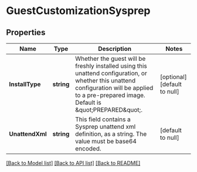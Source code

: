 # GuestCustomizationSysprep

## Properties
Name | Type | Description | Notes
------------ | ------------- | ------------- | -------------
**InstallType** | **string** | Whether the guest will be freshly installed using this unattend configuration, or whether this unattend configuration will be applied to a pre-prepared image. Default is \&quot;PREPARED\&quot;.  | [optional] [default to null]
**UnattendXml** | **string** | This field contains a Sysprep unattend xml definition, as a string. The value must be base64 encoded.  | [default to null]

[[Back to Model list]](../README.md#documentation-for-models) [[Back to API list]](../README.md#documentation-for-api-endpoints) [[Back to README]](../README.md)


